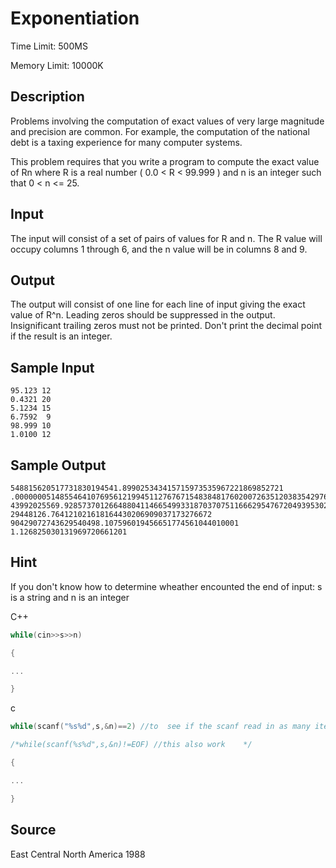 # Exponentiation

Time Limit: 500MS

Memory Limit: 10000K


## Description

Problems involving the computation of exact values of very large magnitude and precision are common. For example, the computation of the national debt is a taxing experience for many computer systems.

This problem requires that you write a program to compute the exact value of Rn where R is a real number ( 0.0 < R < 99.999 ) and n is an integer such that 0 < n <= 25.


## Input

The input will consist of a set of pairs of values for R and n. The R value will occupy columns 1 through 6, and the n value will be in columns 8 and 9.


## Output

The output will consist of one line for each line of input giving the exact value of R^n. Leading zeros should be suppressed in the output. Insignificant trailing zeros must not be printed. Don't print the decimal point if the result is an integer.


## Sample Input

```
95.123 12
0.4321 20
5.1234 15
6.7592  9
98.999 10
1.0100 12
```


## Sample Output

```
548815620517731830194541.899025343415715973535967221869852721
.00000005148554641076956121994511276767154838481760200726351203835429763013462401
43992025569.928573701266488041146654993318703707511666295476720493953024
29448126.764121021618164430206909037173276672
90429072743629540498.107596019456651774561044010001
1.126825030131969720661201
```


## Hint

If you don't know how to determine wheather encounted the end of input:
s is a string and n is an integer

C++

```c++
while(cin>>s>>n)

{

...

}
```

c

```c
while(scanf("%s%d",s,&n)==2) //to  see if the scanf read in as many items as you want

/*while(scanf(%s%d",s,&n)!=EOF) //this also work    */

{

...

}
```


## Source

East Central North America 1988
